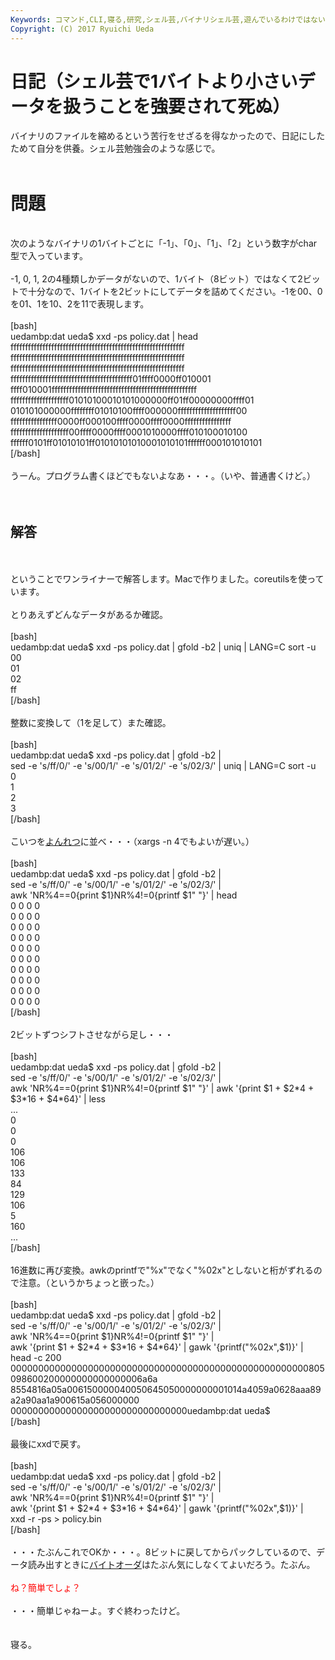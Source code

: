 ```yaml
---
Keywords: コマンド,CLI,寝る,研究,シェル芸,バイナリシェル芸,遊んでいるわけではない
Copyright: (C) 2017 Ryuichi Ueda
---
```


# 日記（シェル芸で1バイトより小さいデータを扱うことを強要されて死ぬ）
バイナリのファイルを縮めるという苦行をせざるを得なかったので、日記にしたためて自分を供養。シェル芸勉強会のような感じで。<br />
<br />
<h1>問題</h1><br />
次のようなバイナリの1バイトごとに「-1」、「0」、「1」、「2」という数字がchar型で入っています。<br />
<br />
-1, 0, 1, 2の4種類しかデータがないので、1バイト（8ビット）ではなくて2ビットで十分なので、1バイトを2ビットにしてデータを詰めてください。-1を00、0を01、1を10、2を11で表現します。<br />
<br />
[bash]<br />
uedambp:dat ueda$ xxd -ps policy.dat | head<br />
ffffffffffffffffffffffffffffffffffffffffffffffffffffffffffff<br />
ffffffffffffffffffffffffffffffffffffffffffffffffffffffffffff<br />
ffffffffffffffffffffffffffffffffffffffffffffffffffffffffffff<br />
ffffffffffffffffffffffffffffffffffffffffff01ffff0000ff010001<br />
ffff010001ffffffffffffffffffffffffffffffffffffffffffffffffff<br />
ffffffffffffffffffff01010100010101000000ff01ff00000000ffff01<br />
010101000000ffffffff01010100ffff000000ffffffffffffffffffff00<br />
ffffffffffffffff0000ff000100ffff0000ffff0000ffffffffffffffff<br />
ffffffffffffffffffff00ffff0000ffff0001010000ffff010100010100<br />
ffffff0101ff01010101ff01010101010001010101ffffff000101010101<br />
[/bash]<br />
<br />
うーん。プログラム書くほどでもないよなあ・・・。（いや、普通書くけど。）<br />
<br />
<!-- more --><br />
<h2>解答</h2><br />
<br />
ということでワンライナーで解答します。Macで作りました。coreutilsを使っています。<br />
<br />
とりあえずどんなデータがあるか確認。<br />
<br />
[bash]<br />
uedambp:dat ueda$ xxd -ps policy.dat | gfold -b2 | uniq | LANG=C sort -u <br />
00<br />
01<br />
02<br />
ff<br />
[/bash]<br />
<br />
整数に変換して（1を足して）また確認。<br />
<br />
[bash]<br />
uedambp:dat ueda$ xxd -ps policy.dat | gfold -b2 | <br />
sed -e 's/ff/0/' -e 's/00/1/' -e 's/01/2/' -e 's/02/3/' | uniq | LANG=C sort -u<br />
0<br />
1<br />
2<br />
3<br />
[/bash]<br />
<br />
こいつを<a href="https://www.google.co.jp/search?q=%E3%82%88%E3%82%93%E3%82%8C%E3%81%A4&espv=2&biw=1280&bih=728&tbm=isch&tbo=u&source=univ&sa=X&ei=r3PcVNuxA4bSmAXjq4LIAw&ved=0CCAQsAQ" target="_blank">よんれつ</a>に並べ・・・（xargs -n 4でもよいが遅い。）<br />
<br />
[bash]<br />
uedambp:dat ueda$ xxd -ps policy.dat | gfold -b2 |<br />
 sed -e 's/ff/0/' -e 's/00/1/' -e 's/01/2/' -e 's/02/3/' |<br />
 awk 'NR%4==0{print $1}NR%4!=0{printf $1&quot; &quot;}' | head<br />
0 0 0 0<br />
0 0 0 0<br />
0 0 0 0<br />
0 0 0 0<br />
0 0 0 0<br />
0 0 0 0<br />
0 0 0 0<br />
0 0 0 0<br />
0 0 0 0<br />
0 0 0 0<br />
[/bash]<br />
<br />
2ビットずつシフトさせながら足し・・・<br />
<br />
[bash]<br />
uedambp:dat ueda$ xxd -ps policy.dat | gfold -b2 |<br />
 sed -e 's/ff/0/' -e 's/00/1/' -e 's/01/2/' -e 's/02/3/' |<br />
 awk 'NR%4==0{print $1}NR%4!=0{printf $1&quot; &quot;}' | awk '{print $1 + $2*4 + $3*16 + $4*64}' | less<br />
...<br />
0<br />
0<br />
0<br />
106<br />
106<br />
133<br />
84<br />
129<br />
106<br />
5<br />
160<br />
...<br />
[/bash]<br />
<br />
16進数に再び変換。awkのprintfで"%x"でなく"%02x"としないと桁がずれるので注意。（というかちょっと嵌った。）<br />
<br />
[bash]<br />
uedambp:dat ueda$ xxd -ps policy.dat | gfold -b2 |<br />
 sed -e 's/ff/0/' -e 's/00/1/' -e 's/01/2/' -e 's/02/3/' |<br />
 awk 'NR%4==0{print $1}NR%4!=0{printf $1&quot; &quot;}' |<br />
 awk '{print $1 + $2*4 + $3*16 + $4*64}' | gawk '{printf(&quot;%02x&quot;,$1)}' | head -c 200<br />
000000000000000000000000000000000000000000000000000000805098600200000000000000006a6a<br />
8554816a05a006150000040050645050000000001014a4059a0628aaa89a2a90aa1a900615a056000000<br />
00000000000000000000000000000000uedambp:dat ueda$<br />
[/bash]<br />
<br />
最後にxxdで戻す。<br />
<br />
[bash]<br />
uedambp:dat ueda$ xxd -ps policy.dat | gfold -b2 |<br />
 sed -e 's/ff/0/' -e 's/00/1/' -e 's/01/2/' -e 's/02/3/' |<br />
 awk 'NR%4==0{print $1}NR%4!=0{printf $1&quot; &quot;}' |<br />
 awk '{print $1 + $2*4 + $3*16 + $4*64}' | gawk '{printf(&quot;%02x&quot;,$1)}' |<br />
 xxd -r -ps &gt; policy.bin <br />
[/bash]<br />
<br />
・・・たぶんこれでOKか・・・。8ビットに戻してからパックしているので、データ読み出すときに<a href="http://ja.wikipedia.org/wiki/%E3%82%A8%E3%83%B3%E3%83%87%E3%82%A3%E3%82%A2%E3%83%B3" target="_blank">バイトオーダ</a>はたぶん気にしなくてよいだろう。たぶん。<br />
<br />
<span style="color:red">ね？簡単でしょ？</span><br />
<br />
・・・簡単じゃねーよ。すぐ終わったけど。<br />
<br />
<br />
寝る。

